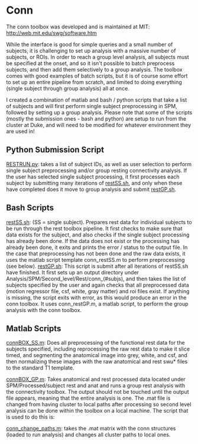 # Conn

The conn toolbox was developed and is maintained at MIT: http://web.mit.edu/swg/software.htm

While the interface is good for simple queries and a small number of subjects, it is challenging to set up analysis with a massive number of subjects, or ROIs.  In order to reach a group level analysis, all subjects must be specified at the onset, and so it isn't possible to batch preprocess subjects, and then add them selectively to a group analysis.  The toolbox comes with good examples of batch scripts, but it is of course some effort to set up an entire pipeline from scratch, and limited to doing everything (single subject through group analysis) all at once.  

I created a combination of matlab and bash / python scripts that take a list of subjects and will first perform single subject preprocessing in SPM, followed by setting up a group analysis.  Please note that some of the scripts (mostly the submission ones - bash and python) are setup to run from the cluster at Duke, and will need to be modified for whatever environment they are used in!

## Python Submission Script

[RESTRUN.py](restrun.py.md): takes a list of subject IDs, as well as user selection to perform single subject preprocessing and/or group resting connectivity analysis.  If the user has selected single subject processing, it first processes each subject by submitting many iterations of [restSS.sh](restSS.sh.md), and only when these have completed does it move to group analysis and submit [restGP.sh](restGP.sh.md).

## Bash Scripts

[restSS.sh](restSS.sh.md):  (SS = single subject).  Prepares rest data for individual subjects to be run through the rest toolbox pipeline.  It first checks to make sure that data exists for the subject, and also checks if the single subject processing has already been done.  If the data does not exist or the processing has already been done, it exits and prints the error / status to the output file.  In the case that preprocessing has not been done and the raw data exists, it uses the matlab script template conn_restSS.m to perform preprocessing (see below). 
[restGP.sh](restGP.sh.md): This script is submit after all iterations of restSS.sh have finished.  It first sets up an output directory under Analysis/SPM/Second_level/Rest/conn_(#subjs), and then takes the list of subjects specified by the user and again checks that all preprocessed data (motion regressor file, csf, white, gray matter) and roi files exist.  If anything is missing, the script exits with error, as this would produce an error in the conn toolbox.  It uses conn_restGP.m, a matlab script, to perform the group analysis with the conn toolbox. 

## Matlab Scripts

[connBOX_SS.m](scripts/connBOX_SS.m): Does all preprocessing of the functional rest data for the subjects specified, including reprocessing the raw rest data to make it slice timed, and segmenting the anatomical image into grey, white, and csf, and then normalizing these images with the raw anatomical and rest swu* files to the standard T1 template.

[connBOX_GP.m](scripts/connBOX_GP.m): Takes anatomical and rest processed data located under SPM/Processed/subject rest and anat and runs a group rest analysis with the connectivity toolbox.  The output should not be touched until the output file appears, meaning that the entire analysis is one.  The .mat file is changed from having cluster to local paths after processing so second level analysis can be done within the toolbox on a local machine.  The script that is used to do this is:

[conn_change_paths.m](scripts/conn_change_paths.m): takes the .mat matrix with the conn structures (loaded to run analysis) and changes all cluster paths to local ones.






